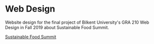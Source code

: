 # Web Design

Website design for the final project of Bilkent University's GRA 210 Web Design in Fall 2019 about Sustainable Food Summit. 

[Sustainable Food Summit](ilknurbas.github.io/Web_Design/)
